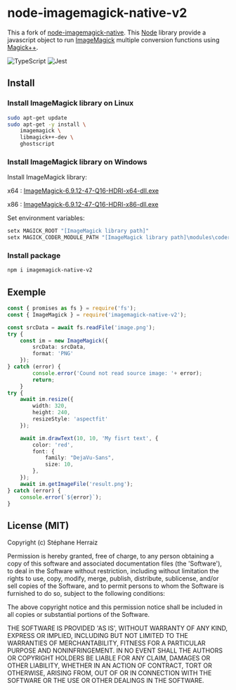 # node-imagemagick-native-v2

This a fork of [node-imagemagick-native](https://github.com/elad/node-imagemagick-native). This [Node](http://nodejs.org/) library provide a javascript object to run [ImageMagick](http://www.imagemagick.org/) multiple conversion functions using [Magick++](http://www.imagemagick.org/Magick++/).

![TypeScript](https://img.shields.io/badge/typescript-%23007ACC.svg?style=for-the-badge&logo=typescript&logoColor=white)
![Jest](https://img.shields.io/badge/jest.svg?style=for-the-badge&logo=typescript&logoColor=white)

<a name='license'></a>

## Install
### Install ImageMagick library on Linux
``` bash
sudo apt-get update
sudo apt-get -y install \
    imagemagick \
    libmagick++-dev \
    ghostscript
```
### Install ImageMagick library on Windows
Install ImageMagick library:

x64 : [ImageMagick-6.9.12-47-Q16-HDRI-x64-dll.exe](https://download.imagemagick.org/ImageMagick/download/binaries/ImageMagick-6.9.12-47-Q16-HDRI-x64-dll.exe)

x86 : [ImageMagick-6.9.12-47-Q16-HDRI-x86-dll.exe](https://download.imagemagick.org/ImageMagick/download/binaries/ImageMagick-6.9.12-47-Q16-HDRI-x86-dll.exe)

Set environment variables:
``` bash
setx MAGICK_ROOT "[ImageMagick library path]"
setx MAGICK_CODER_MODULE_PATH "[ImageMagick library path]\modules\coders"
```
### Install package
``` bash
npm i imagemagick-native-v2
```

###

## Exemple
``` typescript
const { promises as fs } = require('fs');
const { ImageMagick } = require('imagemagick-native-v2');

const srcData = await fs.readFile('image.png');
try {
    const im = new ImageMagick({
        srcData: srcData,
        format: 'PNG'
    });
} catch (error) {
        console.error('Cound not read source image: '+ error);
        return;
    }
try {
    await im.resize({
        width: 320,
        height: 240,
        resizeStyle: 'aspectfit'
    });

    await im.drawText(10, 10, 'My fisrt text', {
        color: 'red',
        font: {
            family: "DejaVu-Sans",
            size: 10,
        },
    });
    await im.getImageFile('result.png');
} catch (error) {
    console.error(`${error}`);
}
```
## License (MIT)

Copyright (c) Stéphane Herraiz

Permission is hereby granted, free of charge, to any person obtaining a copy
of this software and associated documentation files (the 'Software'), to deal
in the Software without restriction, including without limitation the rights
to use, copy, modify, merge, publish, distribute, sublicense, and/or sell
copies of the Software, and to permit persons to whom the Software is
furnished to do so, subject to the following conditions:

The above copyright notice and this permission notice shall be included in
all copies or substantial portions of the Software.

THE SOFTWARE IS PROVIDED 'AS IS', WITHOUT WARRANTY OF ANY KIND, EXPRESS OR
IMPLIED, INCLUDING BUT NOT LIMITED TO THE WARRANTIES OF MERCHANTABILITY,
FITNESS FOR A PARTICULAR PURPOSE AND NONINFRINGEMENT. IN NO EVENT SHALL THE
AUTHORS OR COPYRIGHT HOLDERS BE LIABLE FOR ANY CLAIM, DAMAGES OR OTHER
LIABILITY, WHETHER IN AN ACTION OF CONTRACT, TORT OR OTHERWISE, ARISING FROM,
OUT OF OR IN CONNECTION WITH THE SOFTWARE OR THE USE OR OTHER DEALINGS IN
THE SOFTWARE.
